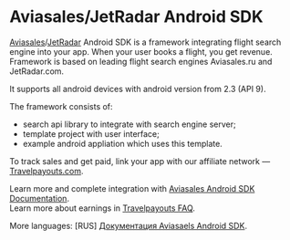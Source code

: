Aviasales/JetRadar Android SDK
=================

[Aviasales](http://www.aviasales.ru)/[JetRadar](http://www.jetradar.com) Android SDK is a framework integrating flight search engine into your app. When your user books a flight, you get revenue. Framework is based on leading flight search engines Aviasales.ru and JetRadar.com.

It supports all android devices with android version from 2.3 (API 9).

The framework consists of:
* search api library to integrate with search engine server;
* template project with user interface;
* example android appliation which uses this template.


To track sales and get paid, link your app with our affiliate network — [Travelpayouts.com](http://www.travelpayouts.com/).


Learn more and complete integration with [Aviasales Android SDK Documentation](https://github.com/KosyanMedia/aviasales-android-template/wiki/Aviasales-Android-SDK-Documentation).
<br>Learn more about earnings in [Travelpayouts FAQ](http://support.travelpayouts.com/entries/23225382-Commission-and-payments).

More languages: [RUS] [Документация Aviasaels Android SDK](https://github.com/KosyanMedia/aviasales-android-template/wiki/%D0%94%D0%BE%D0%BA%D1%83%D0%BC%D0%B5%D0%BD%D1%82%D0%B0%D1%86%D0%B8%D1%8F-Aviasales-Android-SDK).